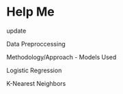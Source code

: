 # Help Me

update



Data Preproccessing 

Methodology/Approach - Models Used 

Logistic Regression

K-Nearest Neighbors